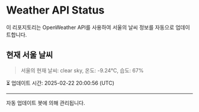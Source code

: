 
# Weather API Status

이 리포지토리는 OpenWeather API를 사용하여 서울의 날씨 정보를 자동으로 업데이트합니다.

## 현재 서울 날씨
> 서울의 현재 날씨: clear sky, 온도: -9.24°C, 습도: 67%

⏳ 업데이트 시간: 2025-02-22 20:00:56 (UTC)

---
자동 업데이트 봇에 의해 관리됩니다.
